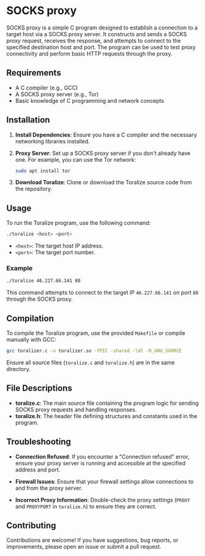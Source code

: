 # SOCKS proxy

SOCKS proxy is a simple C program designed to establish a connection to a target host via a SOCKS proxy server. It constructs and sends a SOCKS proxy request, receives the response, and attempts to connect to the specified destination host and port. The program can be used to test proxy connectivity and perform basic HTTP requests through the proxy.

## Requirements

- A C compiler (e.g., GCC)
- A SOCKS proxy server (e.g., Tor)
- Basic knowledge of C programming and network concepts

## Installation

1. **Install Dependencies**: Ensure you have a C compiler and the necessary networking libraries installed.
   
2. **Proxy Server**: Set up a SOCKS proxy server if you don't already have one. For example, you can use the Tor network:

   ```bash
   sudo apt install tor
   ```

3. **Download Toralize**: Clone or download the Toralize source code from the repository.

## Usage

To run the Toralize program, use the following command:

```bash
./toralize <host> <port>
```

- `<host>`: The target host IP address.
- `<port>`: The target port number.

### Example

```bash
./toralize 46.227.66.141 80
```

This command attempts to connect to the target IP `46.227.66.141` on port `80` through the SOCKS proxy.

## Compilation

To compile the Toralize program, use the provided `Makefile` or compile manually with GCC:

```bash
gcc toralizer.c -o toralizer.so -fPIC -shared -ldl -D_GNU_SOURCE
```

Ensure all source files (`toralize.c` and `toralize.h`) are in the same directory.

## File Descriptions

- **toralize.c**: The main source file containing the program logic for sending SOCKS proxy requests and handling responses.
- **toralize.h**: The header file defining structures and constants used in the program.

## Troubleshooting

- **Connection Refused**: If you encounter a "Connection refused" error, ensure your proxy server is running and accessible at the specified address and port.

- **Firewall Issues**: Ensure that your firewall settings allow connections to and from the proxy server.

- **Incorrect Proxy Information**: Double-check the proxy settings (`PROXY` and `PROXYPORT` in `toralize.h`) to ensure they are correct.

## Contributing

Contributions are welcome! If you have suggestions, bug reports, or improvements, please open an issue or submit a pull request.